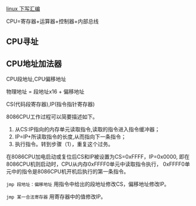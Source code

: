 [linux 下写汇编](https://www.ibm.com/developerworks/cn/linux/l-assembly/index.html)

CPU=寄存器+运算器+控制器+内部总线
## CPU寻址
## CPU地址加法器
CPU段地址,CPU偏移地址

物理地址 = 段地址x16 + 偏移地址

CS(代码段寄存器),IP(指令指针寄存器)

8086CPU工作过程可以简要描述如下。
1. 从CS:IP指向的内存单元读取指令,读取的指令进入指令缓冲器；
1. IP=IP+所读取指令的长度,从而指向下一条指令；
1. 执行指令。转到步骤（1），重复这个过务。

在8086CPU加电启动或复位后CS和IP被设置为CS=0xFFFF，IP=0x0000,
即在8086CPU机则启动时，CPU从内存0xFFFF0单元中读取指令执行，
0xFFFF0单元中的指令是8086CPU机开机后执行的第一条指令。


`jmp 段地址：偏移地址` 用指令中给出的段地址修改CS，偏移地址修改IP。

`jmp 某一合法寄存器` 用寄存器中的值修改IP。
